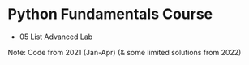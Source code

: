 # Python Fundamentals Course
- 05 List Advanced Lab

Note: Code from 2021 (Jan-Apr) (& some limited solutions from 2022)
